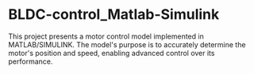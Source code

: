 # BLDC-control_Matlab-Simulink
This project presents a motor control model implemented in MATLAB/SIMULINK. The model's purpose is to accurately determine the motor's position and speed, enabling advanced control over its performance.

